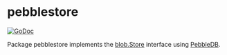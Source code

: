 # pebblestore

[![GoDoc](https://img.shields.io/static/v1?label=godoc&message=reference&color=white)](https://pkg.go.dev/github.com/creachadair/pebblestore)

Package pebblestore implements the [blob.Store][bs] interface using [PebbleDB][pebble].

[bs]: https://godoc.org/github.com/creachadair/ffs/blob#Store
[pebble]: https://pkg.go.dev/github.com/cockroachdb/pebble
